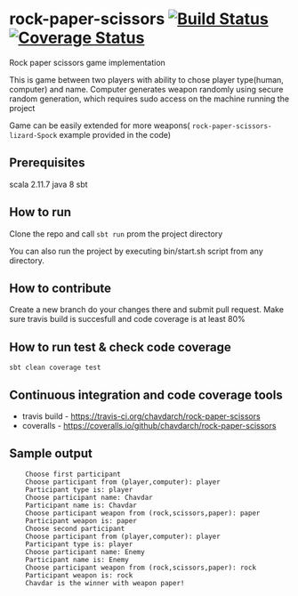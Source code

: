 # rock-paper-scissors [![Build Status](https://travis-ci.org/chavdarch/rock-paper-scissors.svg?branch=master)](https://travis-ci.org/chavdarch/rock-paper-scissors) [![Coverage Status](https://coveralls.io/repos/chavdarch/rock-paper-scissors/badge.svg?branch=master&service=github)](https://coveralls.io/github/chavdarch/rock-paper-scissors?branch=master)
Rock paper scissors game implementation

This is game between two players with ability to chose player type(human, computer) and name.
Computer generates weapon randomly using secure random generation, which requires sudo access on the machine running the project

Game can be easily extended for more weapons( `rock-paper-scissors-lizard-Spock` example provided in the code)

## Prerequisites
 scala 2.11.7
 java 8
 sbt

## How to run
Clone the repo and call `sbt run` prom the project directory

You can also run the project by executing bin/start.sh script from any directory.

## How to contribute
 Create a new branch do your changes there and submit pull request.
 Make sure travis build is succesfull and code coverage is at least 80%
## How to run test & check code coverage
  `sbt clean coverage test`
## Continuous integration and code coverage tools
   * travis build - https://travis-ci.org/chavdarch/rock-paper-scissors
   * coveralls - https://coveralls.io/github/chavdarch/rock-paper-scissors
  
## Sample output

```
    Choose first participant
    Choose participant from (player,computer): player
    Participant type is: player
    Choose participant name: Chavdar
    Participant name is: Chavdar
    Choose participant weapon from (rock,scissors,paper): paper
    Participant weapon is: paper
    Choose second participant
    Choose participant from (player,computer): player
    Participant type is: player
    Choose participant name: Enemy
    Participant name is: Enemy
    Choose participant weapon from (rock,scissors,paper): rock
    Participant weapon is: rock
    Chavdar is the winner with weapon paper!
```

  


